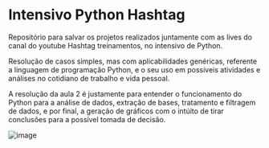 # Intensivo Python Hashtag
Repositório para salvar os projetos realizados juntamente com as lives do canal do youtube Hashtag treinamentos, no intensivo de Python.

Resolução de casos simples, mas com aplicabilidades genéricas, referente a linguagem de programação Python, e o seu uso em possíveis atividades e análises no cotidiano de trabalho e vida pessoal.

A resolução da aula 2 é justamente para entender o funcionamento do Python para a análise de dados, extração de bases, tratamento e filtragem de dados, e por final, a geração de gráficos com o intúito de tirar conclusões para a possível tomada de decisão.

![image](https://user-images.githubusercontent.com/93691852/157358553-1478b914-f461-4db6-b598-feff262e54f6.png)
